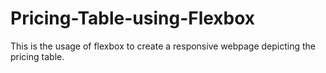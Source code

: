 # Pricing-Table-using-Flexbox
This is the usage of flexbox to create a responsive webpage depicting the pricing table.
